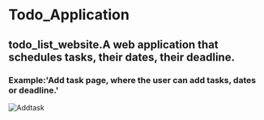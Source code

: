 # Todo_Application
## todo_list_website.A web application that schedules tasks, their dates, their deadline.
### Example:'Add task page, where the user can add tasks, dates or deadline.'
![Addtask](https://user-images.githubusercontent.com/89097013/215332978-b903ca68-635d-466c-a208-3a92dc7e71b4.png)



